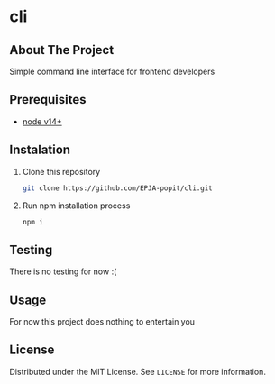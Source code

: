 # cli

## About The Project

Simple command line interface for frontend developers

## Prerequisites

* [node v14+](https://nodejs.org/en/download/)

## Instalation

1. Clone this repository
   ```sh
   git clone https://github.com/EPJA-popit/cli.git
   ```

2. Run npm installation process
   ```sh
   npm i
   ```

## Testing

There is no testing for now :(

## Usage

For now this project does nothing to entertain you

## License

Distributed under the MIT License. See `LICENSE` for more information.
